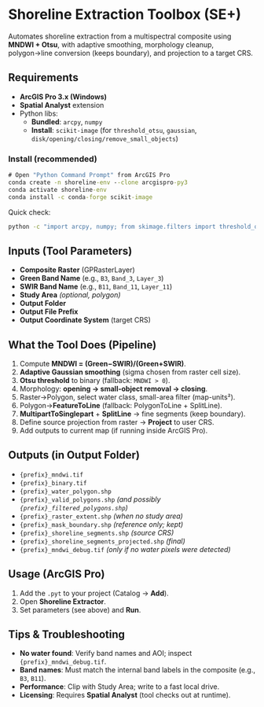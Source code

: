 # Shoreline Extraction Toolbox (SE+)

Automates shoreline extraction from a multispectral composite using **MNDWI + Otsu**, with adaptive smoothing, morphology cleanup, polygon→line conversion (keeps boundary), and projection to a target CRS.

## Requirements
- **ArcGIS Pro 3.x (Windows)**
- **Spatial Analyst** extension
- Python libs:
  - **Bundled**: `arcpy`, `numpy`
  - **Install**: `scikit-image` (for `threshold_otsu`, `gaussian`, `disk/opening/closing/remove_small_objects`)

### Install (recommended)
```bat
# Open "Python Command Prompt" from ArcGIS Pro
conda create -n shoreline-env --clone arcgispro-py3
conda activate shoreline-env
conda install -c conda-forge scikit-image
```
Quick check:
```bat
python -c "import arcpy, numpy; from skimage.filters import threshold_otsu, gaussian; from skimage.morphology import disk, opening, closing, remove_small_objects; print('OK')"
```

## Inputs (Tool Parameters)
- **Composite Raster** (GPRasterLayer)
- **Green Band Name** (e.g., `B3`, `Band_3`, `Layer_3`)
- **SWIR Band Name** (e.g., `B11`, `Band_11`, `Layer_11`)
- **Study Area** *(optional, polygon)*
- **Output Folder**
- **Output File Prefix**
- **Output Coordinate System** (target CRS)

## What the Tool Does (Pipeline)
1. Compute **MNDWI = (Green−SWIR)/(Green+SWIR)**.
2. **Adaptive Gaussian smoothing** (sigma chosen from raster cell size).
3. **Otsu threshold** to binary (fallback: `MNDWI > 0`).
4. Morphology: **opening → small-object removal → closing**.
5. Raster→Polygon, select water class, small-area filter (map-units²).
6. Polygon→**FeatureToLine** (fallback: PolygonToLine + SplitLine).
7. **MultipartToSinglepart** + **SplitLine** → fine segments (keep boundary).
8. Define source projection from raster → **Project** to user CRS.
9. Add outputs to current map (if running inside ArcGIS Pro).

## Outputs (in Output Folder)
- `{prefix}_mndwi.tif`
- `{prefix}_binary.tif`
- `{prefix}_water_polygon.shp`
- `{prefix}_valid_polygons.shp` *(and possibly `{prefix}_filtered_polygons.shp`)*
- `{prefix}_raster_extent.shp` *(when no study area)*
- `{prefix}_mask_boundary.shp` *(reference only; kept)*
- `{prefix}_shoreline_segments.shp` *(source CRS)*
- `{prefix}_shoreline_segments_projected.shp` *(final)*
- `{prefix}_mndwi_debug.tif` *(only if no water pixels were detected)*

## Usage (ArcGIS Pro)
1. Add the `.pyt` to your project (Catalog → **Add**).
2. Open **Shoreline Extractor**.
3. Set parameters (see above) and **Run**.

## Tips & Troubleshooting
- **No water found**: Verify band names and AOI; inspect `{prefix}_mndwi_debug.tif`.
- **Band names**: Must match the internal band labels in the composite (e.g., `B3`, `B11`).
- **Performance**: Clip with Study Area; write to a fast local drive.
- **Licensing**: Requires **Spatial Analyst** (tool checks out at runtime).

